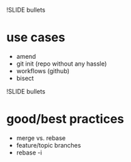 !SLIDE bullets
# use cases #

* amend
* git init (repo without any hassle)
* workflows (github)
* bisect

!SLIDE bullets
# good/best practices #
* merge vs. rebase
* feature/topic branches
* rebase -i
